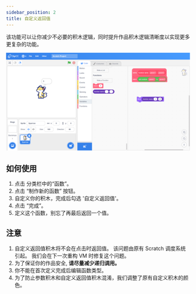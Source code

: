 ```yaml
---
sidebar_position: 2
title: 自定义返回值
---
```


该功能可以让你减少不必要的积木逻辑，同时提升作品积木逻辑清晰度以实现更多更复杂的功能。

![自定义返回值](/img/custom-reporter.png)

## 如何使用
1. 点击 分类栏中的“函数”。
2. 点击 “制作新的函数” 按钮。
3. 自定义你的积木，完成后勾选 '自定义返回值'。
4. 点击 “完成”。
5. 定义这个函数，别忘了再最后返回一个值。

## 注意
1. 自定义返回值积木将不会在点击时返回值。 该问题由原有 Scratch 调度系统引起。 我们会在下一次重构 VM 时修复这个问题。
2. 为了保证你的作品安全, **请尽量减少递归调用。**
3. 你不能在首次定义完成后编辑函数类型。
4. 为了防止参数积木和自定义返回值积木混淆，我们调整了原有自定义积木的颜色。